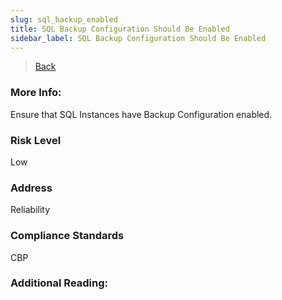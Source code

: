 ```yaml
---
slug: sql_backup_enabled
title: SQL Backup Configuration Should Be Enabled
sidebar_label: SQL Backup Configuration Should Be Enabled
---
```

> [Back](../../gcpsqlmonitoring)

### More Info:
Ensure that SQL Instances have Backup Configuration enabled.

### Risk Level
Low

### Address
Reliability

### Compliance Standards
CBP

### Additional Reading:
